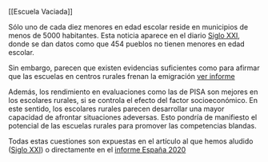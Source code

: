 [[Escuela Vaciada]]

Sólo uno de cada diez menores en edad escolar reside en municipios de menos de 5000 habitantes. Esta noticia aparece en el diario [Siglo XXI](https://www.diariosigloxxi.com/texto-diario/mostrar/3413120/454-pueblos-no-tienen-ninos-edad-escolar?mobile=0), donde se dan datos como que 454 pueblos no tienen menores en edad escolar. 

Sin embargo, parecen que existen evidencias suficientes como para afirmar que las escuelas en centros rurales frenan la emigración [ver informe](https://blogs.comillas.edu/informeespana/wp-content/uploads/sites/93/2020/10/Informe-Espana-2020-Cap.-2-1.pdf)

Además, los rendimiento en evaluaciones como las de PISA son mejores en los escolares rurales, si se controla el efecto del factor socioeconómico. En este sentido, los escolares rurales parecen desarrollar una mayor capacidad de afrontar situaciones adeversas. Esto pondría de manifiesto el potencial de las escuelas rurales para promover las competencias blandas. 

Todas estas cuestiones son expuestas en el artículo al que hemos aludido ([Siglo XXI](https://www.diariosigloxxi.com/texto-diario/mostrar/3413120/454-pueblos-no-tienen-ninos-edad-escolar?mobile=0)) o directamente en el [informe España 2020 ](https://blogs.comillas.edu/informeespana/wp-content/uploads/sites/93/2020/10/Informe-Espana-2020-Cap.-2-1.pdf)